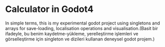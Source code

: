 # Calculator in Godot4
 In simple terms, this is my experimental godot project using singletons and arrays for save-loading, localisation operations and visualisation.(Basit bir ifadeyle, bu benim kaydetme-yükleme, yerelleştirme işlemleri ve görselleştirme için singleton ve dizileri kullanan deneysel godot projem.)
